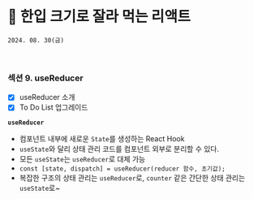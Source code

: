 # 🍰 한입 크기로 잘라 먹는 리액트

```
2024. 08. 30(금)
```

<br>

### 섹션 9. useReducer

- [x] useReducer 소개
- [x] To Do List 업그레이드

**`useReducer`**

- 컴포넌트 내부에 새로운 `State`를 생성하는 React Hook
- `useState`와 달리 상태 관리 코드를 컴포넌트 외부로 분리할 수 있다.
- 모든 `useState`는 `useReducer`로 대체 가능
- `const [state, dispatch] = useReducer(reducer 함수, 초기값);`
- 복잡한 구조의 상태 관리는 `useReducer`로, `counter` 같은 간단한 상태 관리는 `useState`로~
